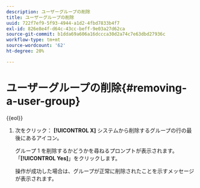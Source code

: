 ```yaml
---
description: ユーザーグループの削除
title: ユーザーグループの削除
uuid: 722f7ef9-5f93-4944-a1d2-4fbd7833b4f7
exl-id: 826e8e4f-d64c-43cc-beff-9e03a27d62ca
source-git-commit: b1dda69a606a16dccca30d2a74c7e63dbd27936c
workflow-type: tm+mt
source-wordcount: '62'
ht-degree: 20%

---
```


# ユーザーグループの削除{#removing-a-user-group}

{{eol}}

1. 次をクリック： **[!UICONTROL X]** システムから削除するグループの行の最後にあるアイコン。

   グループ 1 を削除するかどうかを尋ねるプロンプトが表示されます。 「**[!UICONTROL Yes]**」をクリックします。

   操作が成功した場合は、グループが正常に削除されたことを示すメッセージが表示されます。
